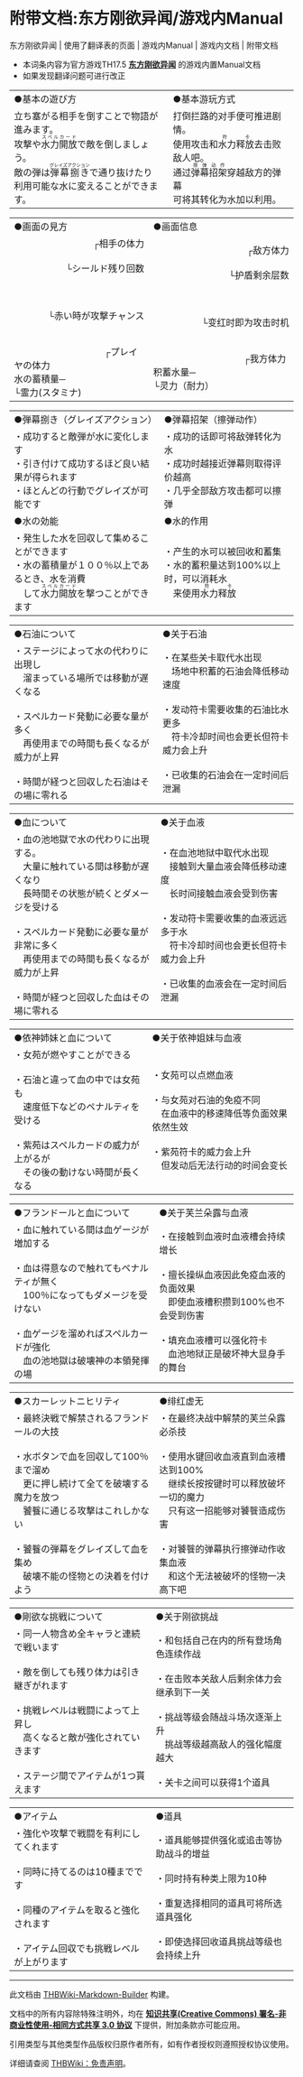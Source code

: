 # 附带文档:东方刚欲异闻/游戏内Manual

<!-- source html: G:\repos\THBWiki-Markdown-Builder\THBWikiMarkdown\Temp\main\7\78\ns506%3A%E4%B8%9C%E6%96%B9%E5%88%9A%E6%AC%B2%E5%BC%82%E9%97%BB%2F%E6%B8%B8%E6%88%8F%E5%86%85Manual.html -->

东方刚欲异闻 | 使用了翻译表的页面 | 游戏内Manual | 游戏内文档 | 附带文档

- 本词条内容为官方游戏TH17.5 **[东方刚欲异闻](./东方刚欲异闻.md)** 的游戏内置Manual文档
- 如果发现翻译问题可进行改正

  
  

  


<table><tbody><tr class="tt-content-header" id="=-1" data-pos="&#91;&quot;=&quot;,1&#93;"><td class="tt-jah" lang="ja"><div class="poem">●基本の遊び方</div></td><td class="tt-zhh" lang="zh"><div class="poem">●基本游玩方式</div></td></tr><tr class="tt-content" id="=-2" data-pos="&#91;&quot;=&quot;,2&#93;"><td class="tt-ja" lang="ja"><div class="poem">立ち塞がる相手を倒すことで物語が進みます。<br>攻撃や<ruby lang="ja"><rb>水力開放</rb><rp> (</rp><rt>スペルカード</rt><rp>) </rp></ruby>で敵を倒しましょう。<br>敵の弾は<ruby lang="ja"><rb>弾幕捌き</rb><rp> (</rp><rt>グレイズアクション</rt><rp>) </rp></ruby>で通り抜けたり<br>利用可能な水に変えることができます。</div></td><td class="tt-zh" lang="zh"><div class="poem">打倒拦路的对手便可推进剧情。<br>使用攻击和<ruby><rb>水力释放</rb><rp> (</rp><rt>符卡</rt><rp>) </rp></ruby>去击败敌人吧。<br>通过<ruby><rb>弹幕招架</rb><rp> (</rp><rt>擦弹动作</rt><rp>) </rp></ruby>穿越敌方的弹幕<br>可将其转化为水加以利用。</div></td></tr></tbody></table>



<table><tbody><tr class="tt-content-header" id="=-4" data-pos="&#91;&quot;=&quot;,4&#93;"><td class="tt-jah" lang="ja"><div class="poem">●画面の見方</div></td><td class="tt-zhh" lang="zh"><div class="poem">●画面信息</div></td></tr><tr class="tt-content" id="=-5" data-pos="&#91;&quot;=&quot;,5&#93;"><td class="tt-ja" lang="ja"><div class="poem"><div align="right">┌相手の体力</div><br><div align="right">└シールド残り回数　　</div><br><br><br><div align="right">└赤い時が攻撃チャンス　　</div><br><br>　　　　　　　　　　┌プレイヤの体力<br>水の蓄積量─　　　　　　　　　　　└霊力(スタミナ)<br></div></td><td class="tt-zh" lang="zh"><div class="poem"><div align="right">┌敌方体力</div><br><div align="right">└护盾剩余层数　　　　</div><br><br><br><div align="right">└变红时即为攻击时机　　　</div><br><br>　　　　　　　　　　┌我方体力<br>积蓄水量─　　　　　　　　　　　　└灵力（耐力）</div></td></tr></tbody></table>



<table><tbody><tr class="tt-content-header" id="=-7" data-pos="&#91;&quot;=&quot;,7&#93;"><td class="tt-jah" lang="ja"><div class="poem">●弾幕捌き（グレイズアクション）</div></td><td class="tt-zhh" lang="zh"><div class="poem">●弹幕招架（擦弹动作）</div></td></tr><tr class="tt-content" id="=-8" data-pos="&#91;&quot;=&quot;,8&#93;"><td class="tt-ja" lang="ja"><div class="poem">・成功すると敵弾が水に変化します<br>・引き付けて成功するほど良い結果が得られます<br>・ほとんどの行動でグレイズが可能です</div></td><td class="tt-zh" lang="zh"><div class="poem">・成功的话即可将敌弹转化为水<br>・成功时越接近弹幕则取得评价越高<br>・几乎全部敌方攻击都可以擦弹</div></td></tr><tr class="tt-content-header" id="=-9" data-pos="&#91;&quot;=&quot;,9&#93;"><td class="tt-jah" lang="ja"><div class="poem">●水の効能</div></td><td class="tt-zhh" lang="zh"><div class="poem">●水的作用</div></td></tr><tr class="tt-content" id="=-10" data-pos="&#91;&quot;=&quot;,10&#93;"><td class="tt-ja" lang="ja"><div class="poem">・発生した水を回収して集めることができます<br>・水の蓄積量が１００％以上であるとき、水を消費<br>　して<ruby lang="ja"><rb>水力開放</rb><rp> (</rp><rt>スペルカード</rt><rp>) </rp></ruby>を撃つことができます</div></td><td class="tt-zh" lang="zh"><div class="poem">・产生的水可以被回收和蓄集<br>・水的蓄积量达到100%以上时，可以消耗水<br>　来使用<ruby><rb>水力释放</rb><rp> (</rp><rt>符卡</rt><rp>) </rp></ruby></div></td></tr></tbody></table>



<table><tbody><tr class="tt-content-header" id="=-12" data-pos="&#91;&quot;=&quot;,12&#93;"><td class="tt-jah" lang="ja"><div class="poem">●石油について</div></td><td class="tt-zhh" lang="zh"><div class="poem">●关于石油</div></td></tr><tr class="tt-content" id="=-13" data-pos="&#91;&quot;=&quot;,13&#93;"><td class="tt-ja" lang="ja"><div class="poem">・ステージによって水の代わりに出現し<br>　溜まっている場所では移動が遅くなる<br><br>・スペルカード発動に必要な量が多く<br>　再使用までの時間も長くなるが威力が上昇<br><br>・時間が経つと回収した石油はその場に零れる</div></td><td class="tt-zh" lang="zh"><div class="poem">・在某些关卡取代水出现<br>　场地中积蓄的石油会降低移动速度<br><br>・发动符卡需要收集的石油比水更多<br>　符卡冷却时间也会更长但符卡威力会上升<br><br>・已收集的石油会在一定时间后泄漏</div></td></tr></tbody></table>



<table><tbody><tr class="tt-content-header" id="=-15" data-pos="&#91;&quot;=&quot;,15&#93;"><td class="tt-jah" lang="ja"><div class="poem">●血について</div></td><td class="tt-zhh" lang="zh"><div class="poem">●关于血液</div></td></tr><tr class="tt-content" id="=-16" data-pos="&#91;&quot;=&quot;,16&#93;"><td class="tt-ja" lang="ja"><div class="poem">・血の池地獄で水の代わりに出現する。<br>　大量に触れている間は移動が遅くなり<br>　長時間その状態が続くとダメージを受ける<br><br>・スペルカード発動に必要な量が非常に多く<br>　再使用までの時間も長くなるが威力が上昇<br><br>・時間が経つと回収した血はその場に零れる</div></td><td class="tt-zh" lang="zh"><div class="poem">・在血池地狱中取代水出现<br>　接触到大量血液会降低移动速度<br>　长时间接触血液会受到伤害<br><br>・发动符卡需要收集的血液远远多于水<br>　符卡冷却时间也会更长但符卡威力会上升<br><br>・已收集的血液会在一定时间后泄漏</div></td></tr></tbody></table>



<table><tbody><tr class="tt-content-header" id="=-18" data-pos="&#91;&quot;=&quot;,18&#93;"><td class="tt-jah" lang="ja"><div class="poem">●依神姉妹と血について</div></td><td class="tt-zhh" lang="zh"><div class="poem">●关于依神姐妹与血液</div></td></tr><tr class="tt-content" id="=-19" data-pos="&#91;&quot;=&quot;,19&#93;"><td class="tt-ja" lang="ja"><div class="poem">・女苑が燃やすことができる<br><br>・石油と違って血の中では女苑も<br>　速度低下などのペナルティを受ける<br><br>・紫苑はスペルカードの威力が上がるが<br>　その後の動けない時間が長くなる</div></td><td class="tt-zh" lang="zh"><div class="poem">・女苑可以点燃血液<br><br>・与女苑对石油的免疫不同<br>　在血液中的移速降低等负面效果依然生效<br><br>・紫苑符卡的威力会上升<br>　但发动后无法行动的时间会变长</div></td></tr></tbody></table>



<table><tbody><tr class="tt-content-header" id="=-21" data-pos="&#91;&quot;=&quot;,21&#93;"><td class="tt-jah" lang="ja"><div class="poem">●フランドールと血について</div></td><td class="tt-zhh" lang="zh"><div class="poem">●关于芙兰朵露与血液</div></td></tr><tr class="tt-content" id="=-22" data-pos="&#91;&quot;=&quot;,22&#93;"><td class="tt-ja" lang="ja"><div class="poem">・血に触れている間は血ゲージが増加する<br><br>・血は得意なので触れてもペナルティが無く<br>　100％になってもダメージを受けない<br><br>・血ゲージを溜めればスペルカードが強化<br>　血の池地獄は破壊神の本領発揮の場</div></td><td class="tt-zh" lang="zh"><div class="poem">・在接触到血液时血液槽会持续增长<br><br>・擅长操纵血液因此免疫血液的负面效果<br>　即使血液槽积攒到100%也不会受到伤害<br><br>・填充血液槽可以强化符卡<br>　血池地狱正是破坏神大显身手的舞台</div></td></tr></tbody></table>



<table><tbody><tr class="tt-content-header" id="=-24" data-pos="&#91;&quot;=&quot;,24&#93;"><td class="tt-jah" lang="ja"><div class="poem">●スカーレットニヒリティ</div></td><td class="tt-zhh" lang="zh"><div class="poem">●绯红虚无</div></td></tr><tr class="tt-content" id="=-25" data-pos="&#91;&quot;=&quot;,25&#93;"><td class="tt-ja" lang="ja"><div class="poem">・最終決戦で解禁されるフランドールの大技<br><br>・水ボタンで血を回収して100％まで溜め<br>　更に押し続けて全てを破壊する魔力を放つ<br>　饕餮に通じる攻撃はこれしかない<br><br>・饕餮の弾幕をグレイズして血を集め<br>　破壊不能の怪物との決着を付けよう</div></td><td class="tt-zh" lang="zh"><div class="poem">・在最终决战中解禁的芙兰朵露必杀技<br><br>・使用水键回收血液直到血液槽达到100%<br>　继续长按按键时可以释放破坏一切的魔力<br>　只有这一招能够对饕餮造成伤害<br><br>・对饕餮的弹幕执行擦弹动作收集血液<br>　和这个无法被破坏的怪物一决高下吧</div></td></tr></tbody></table>



<table><tbody><tr class="tt-content-header" id="=-27" data-pos="&#91;&quot;=&quot;,27&#93;"><td class="tt-jah" lang="ja"><div class="poem">●剛欲な挑戦について</div></td><td class="tt-zhh" lang="zh"><div class="poem">●关于刚欲挑战</div></td></tr><tr class="tt-content" id="=-28" data-pos="&#91;&quot;=&quot;,28&#93;"><td class="tt-ja" lang="ja"><div class="poem">・同一人物含め全キャラと連続で戦います<br><br>・敵を倒しても残り体力は引き継ぎがれます<br><br>・挑戦レベルは戦闘によって上昇し<br>　高くなると敵が強化されていきます<br><br>・ステージ間でアイテムが1つ貰えます</div></td><td class="tt-zh" lang="zh"><div class="poem">・和包括自己在内的所有登场角色连续作战<br><br>・在击败本关敌人后剩余体力会继承到下一关<br><br>・挑战等级会随战斗场次逐渐上升<br>　挑战等级越高敌人的强化幅度越大<br><br>・关卡之间可以获得1个道具</div></td></tr></tbody></table>



<table><tbody><tr class="tt-content-header" id="=-30" data-pos="&#91;&quot;=&quot;,30&#93;"><td class="tt-jah" lang="ja"><div class="poem">●アイテム</div></td><td class="tt-zhh" lang="zh"><div class="poem">●道具</div></td></tr><tr class="tt-content" id="=-31" data-pos="&#91;&quot;=&quot;,31&#93;"><td class="tt-ja" lang="ja"><div class="poem">・強化や攻撃で戦闘を有利にしてくれます<br><br>・同時に持てるのは10種までです<br><br>・同種のアイテムを取ると強化されます<br><br>・アイテム回収でも挑戦レベルが上がります</div></td><td class="tt-zh" lang="zh"><div class="poem">・道具能够提供强化或追击等协助战斗的增益<br><br>・同时持有种类上限为10种<br><br>・重复选择相同的道具可将所选道具强化<br><br>・即使选择回收道具挑战等级也会持续上升</div></td></tr></tbody></table>



  
  

  





---

此文档由 [THBWiki-Markdown-Builder](https://github.com/Delsin-Yu/THBWiki-Markdown-Builder) 构建。

文档中的所有内容除特殊注明外，均在 [**知识共享(Creative Commons) 署名-非商业性使用-相同方式共享 3.0 协议**](https://creativecommons.org/licenses/by-sa/3.0/deed.zh-hans) 下提供，附加条款亦可能应用。

引用类型与其他类型作品版权归原作者所有，如有作者授权则遵照授权协议使用。

详细请查阅 [THBWiki：免责声明](https://thbwiki.cc/THBWiki:%E5%85%8D%E8%B4%A3%E5%A3%B0%E6%98%8E)。

